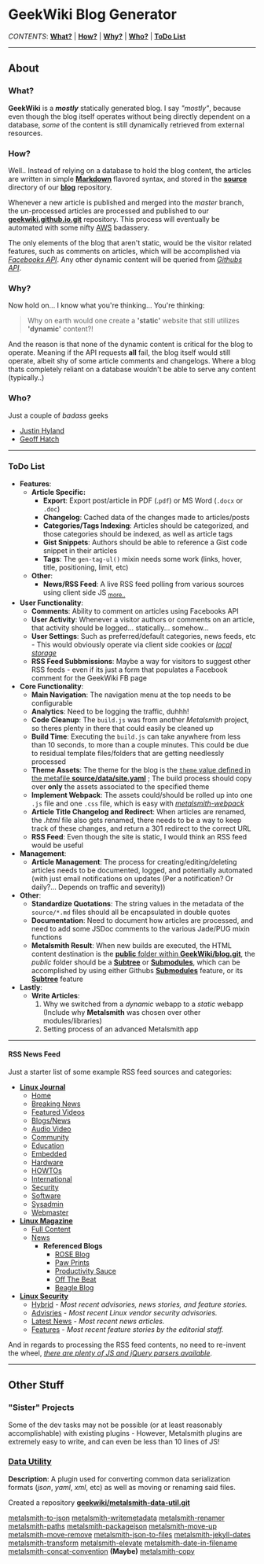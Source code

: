 # GeekWiki Blog Generator

*CONTENTS*: **[What?](#what)** | **[How?](#how)** | **[Why?](#why)** | **[Who?](#who)** | **[ToDo List](#todo-list)**

-----

## About

### What?

**GeekWiki** is a **_mostly_** statically generated blog. I say *"mostly"*, because even though the blog itself operates without being directly dependent on a database, *some* of the content is still dynamically retrieved from external resources.

### How?

Well.. Instead of relying on a database to hold the blog content, the articles are written in simple **[Markdown](https://daringfireball.net/projects/markdown/syntax)** flavored syntax, and stored in the **[source](https://github.com/geekwiki/blog/tree/master/source)** directory of our **[blog](https://github.com/geekwiki/blog)** repository. 

Whenever a new article is published and merged into the *master* branch, the un-processed articles are processed and published to our **[geekwiki.github.io.git](https://github.com/geekwiki/geekwiki.github.io.git)** repository. This process will eventually be automated with some nifty [AWS](https://aws.amazon.com) badassery.

The only elements of the blog that aren't static, would be the visitor related features, such as comments on articles, which will be accomplished via *[Facebooks API](https://developers.facebook.com/docs/plugins/comments/)*. Any other dynamic content will be queried from *[Githubs API](https://developer.github.com/v3/repos/contents/)*.

### Why?

Now hold on... I know what you're thinking... You're thinking:

> Why on earth would one create a **'static'** website that still utilizes **'dynamic'** content?!

And the reason is that none of the dynamic content is critical for the blog to operate. Meaning if the API requests **all** fail, the blog itself would still operate, albeit shy of some article comments and changelogs. Where a blog thats completely reliant on a database wouldn't be able to serve any content (typically..)

### Who?

Just a couple of *badass* geeks

 * [Justin Hyland](https://github.com/jhyland87)
 * [Geoff Hatch](https://github.com/ghatch)

---

### ToDo List

  * **Features**:
    * **Article Specific:** 
      * **Export**: Export post/article in PDF (.`pdf`) or MS Word (`.docx` or `.doc`)
      * **Changelog**: Cached data of the changes made to articles/posts
      * **Categories/Tags Indexing**: Articles should be categorized, and those categories should be indexed, as well as article tags
      * **Gist Snippets**: Authors should be able to reference a Gist code snippet in their articles
      * **Tags**: The `gen-tag-ul()` mixin needs some work (links, hover, title, positioning, limit, etc)
    * **Other**:
      * **News/RSS Feed**: A live RSS feed polling from various sources using client side JS <sub>[more..](#rss-news-feed)</sub>
  * **User Functionality**:
      * **Comments**: Ability to comment on articles using Facebooks API
      * **User Activity**: Whenever a visitor authors or comments on an article, that activity should be logged... statically... somehow... 
      * **User Settings**: Such as preferred/default categories, news feeds, etc - This would obviously operate via client side cookies or *[local storage](https://developer.mozilla.org/en-US/docs/Web/API/Storage/LocalStorage)*
      * **RSS Feed Subbmissions**: Maybe a way for visitors to suggest other RSS feeds - even if its just a form that populates a Facebook comment for the GeekWiki FB page
  * **Core Functionality**:
    * **Main Navigation**: The navigation menu at the top needs to be configurable
    * **Analytics**: Need to be logging the traffic, duhhh!  
    * **Code Cleanup**: The `build.js` was from another *Metalsmith* project, so theres plenty in there that could easily be cleaned up
    * **Build Time**: Executing the `build.js` can take anywhere from less than 10 seconds, to more than a couple minutes. This could be due to residual template files/folders that are getting needlessly processed
    * **Theme Assets**: The theme for the blog is the [`theme` value defined in the metafile **source/data/site.yaml**](https://github.com/geekwiki/blog/blob/master/source/data/site.yaml#L3) ; The build process should copy over **only** the assets associated to the specified theme
    * **Implement Webpack**: The assets could/should be rolled up into one `.js` file and one `.css` file, which is easy with *[metalsmith-webpack](https://github.com/christophercliff/metalsmith-webpack)*
    * **Article Title Changelog and Redirect**: When articles are renamed, the *.html* file also gets renamed, there needs to be a way to keep track of these changes, and return a 301 redirect to the correct URL
    * **RSS Feed**: Even though the site is static, I would think an RSS feed would be useful
  * **Management**: 
    * **Article Management**: The process for creating/editing/deleting articles needs to be documented, logged, and potentially automated (with just email notifications on updates (Per a notification? Or daily?... Depends on traffic and severity))
  * **Other**:
    * **Standardize Quotations**: The string values in the metadata of the `source/*.md` files should all be encapsulated in double quotes
    * **Documentation**: Need to document how articles are processed, and need to add some JSDoc comments to the various Jade/PUG mixin functions
    * **Metalsmith Result**: When new builds are executed, the HTML content destination is the [**public** folder within **GeekWiki/blog.git**](https://github.com/geekwiki/blog/tree/master/public), the *public* folder should be a **[Subtree](https://help.github.com/articles/about-git-subtree-merges/)** or **[Submodules](https://github.com/blog/2104-working-with-submodules)**, which can be accomplished by using either Githubs **[Submodules](https://gist.github.com/gitaarik/8735255)** feature, or its **[Subtree](https://help.github.com/articles/about-git-subtree-merges/)** feature
  * **Lastly**:
    * **Write Articles**:
      1. Why we switched from a *dynamic* webapp to a *static* webapp (Include why **Metalsmith** was chosen over other modules/libraries)
      2. Setting process of an advanced Metalsmith app

---
#### RSS News Feed

Just a starter list of some example RSS feed sources and categories:

  * **[Linux Journal](http://www.linuxjournal.com/rss_feeds)**
    * [Home](http://feeds.feedburner.com/LinuxJournalcom?format=xml)
    * [Breaking News](http://feeds.feedburner.com/LinuxJournal-BreakingNews?format=xml)
    * [Featured Videos](http://feeds.feedburner.com/LinuxJournalFeaturedVideo?format=xml)
    * [Blogs/News](http://feeds.feedburner.com/LinuxJournalBlogs?format=xml)
    * [Audio Video](http://feeds.feedburner.com/LinuxJournalAudioVideo?format=xml)
    * [Community](http://feeds.feedburner.com/LinuxJournalCommunity?format=xml)
    * [Education](http://feeds.feedburner.com/LinuxJournalEducation?format=xml)
    * [Embedded](http://feeds.feedburner.com/LinuxJournalEmbedded?format=xml)
    * [Hardware](http://feeds.feedburner.com/LinuxJournalHardware?format=xml)
    * [HOWTOs](http://feeds.feedburner.com/LinuxJournalHowtos?format=xml)
    * [International](http://feeds.feedburner.com/LinuxJournalInternational?format=xml)
    * [Security](http://feeds.feedburner.com/LinuxJournalSecurity?format=xml)
    * [Software](http://feeds.feedburner.com/LinuxJournalSoftware?format=xml)
    * [Sysadmin](http://feeds.feedburner.com/LinuxJournalSysadmin?format=xml)
    * [Webmaster](http://feeds.feedburner.com/LinuxJournalWebmaster?format=xml)
  * **[Linux Magazine](http://www.linux-magazine.com/Online/RSS-Feeds)**
    * [Full Content](http://www.linux-magazine.com/rss/feed/lmi_full)
    * [News](http://www.linux-magazine.com/rss/feed/lmi_news)
      * **Referenced Blogs**
        * [ROSE Blog](http://www.linux-magazine.com/rss/feed/rose_blog)
        * [Paw Prints](http://www.linux-magazine.com/rss/feed/paw_prints_writings_of_the_maddog)
        * [Productivity Sauce](http://www.linux-magazine.com/rss/feed/productivity_sauce)
        * [Off The Beat](http://www.linux-magazine.com/rss/feed/off_the_beat)
        * [Beagle Blog](http://www.linux-magazine.com/rss/feed/beagleblog)
  * **[Linux Security](http://www.linuxsecurity.com/component/option,com_rss_feeds/)**
    * [Hybrid](http://www.linuxsecurity.com/static-content/linuxsecurity_hybrid.rss) - *Most recent advisories, news stories, and feature stories.*
    * [Advisries](http://www.linuxsecurity.com/static-content/linuxsecurity_advisories.rss) - *Most recent Linux vendor security advisories.*
    * [Latest News](http://www.linuxsecurity.com/static-content/linuxsecurity_articles.rss) - *Most recent news articles.*
    * [Features](http://www.linuxsecurity.com/static-content/linuxsecurity_features.rss) - *Most recent feature stories by the editorial staff.*

And in regards to processing the RSS feed contents, no need to re-invent the wheel, *[there are plenty of JS and jQuery parsers available](https://www.sitepoint.com/jquery-rss-feed-readers/)*. 

--- 

## Other Stuff

### "Sister" Projects

Some of the dev tasks may not be possible (or at least reasonably accomplishable) with existing plugins - However, Metalsmith plugins are extremely easy to write, and can even be less than 10 lines of JS!

### [Data Utility](https://github.com/geekwiki/metalsmith-data-util)

**Description**: A plugin used for converting common data serialization formats (*json*, *yaml*, *xml*, etc) as well as moving or renaming said files.

Created a repository [**geekwiki/metalsmith-data-util.git**](https://github.com/geekwiki/metalsmith-data-util)

[metalsmith-to-json](https://github.com/hellotoby/metalsmith-to-json)
[metalsmith-writemetadata](https://github.com/Waxolunist/metalsmith-writemetadata)
[metalsmith-renamer](https://github.com/alex-ketch/metalsmith-renamer)
[metalsmith-paths](https://github.com/ahmadnassri/metalsmith-paths)
[metalsmith-packagejson](https://www.npmjs.com/package/metalsmith-packagejson)
[metalsmith-move-up](https://github.com/mcdonnelldean/metalsmith-move-up)
[metalsmith-move-remove](https://github.com/carlnordenfelt/metalsmith-move-remove)
[metalsmith-json-to-files](https://github.com/woodyrew/metalsmith-json-to-files)
[metalsmith-jekyll-dates](https://github.com/fortes/metalsmith-jekyll-dates)
[metalsmith-transform](https://github.com/yeojz/metalsmith-transform)
[metalsmith-elevate](https://github.com/tylersticka/metalsmith-elevate)
[metalsmith-date-in-filename](https://github.com/sanx/metalsmith-date-in-filename)
[metalsmith-concat-convention](https://github.com/RobLoach/metalsmith-concat-convention) **(Maybe)**
[metalsmith-copy](https://github.com/mattwidmann/metalsmith-copy)
